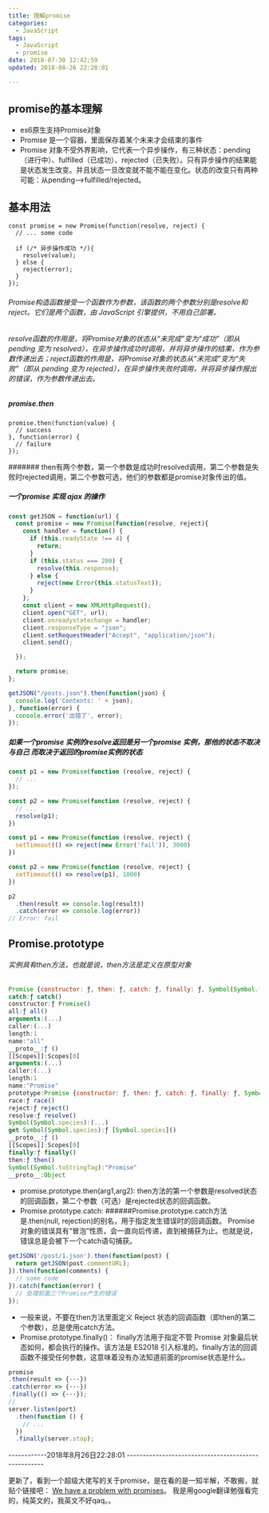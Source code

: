 ```yaml
---
title: 理解promise
categories:
  - JavaScript
tags:
  - JavaScript
  - promise
date: 2018-07-30 12:42:59
updated: 2018-08-26 22:28:01

---
```

## promise的基本理解
- es6原生支持Promise对象
- Promise 是一个容器，里面保存着某个未来才会结束的事件
- Promise 对象不受外界影响，它代表一个异步操作，有三种状态：pending（进行中）、fulfilled（已成功）、rejected（已失败）。只有异步操作的结果能是状态发生改变。并且状态一旦改变就不能不能在变化。状态的改变只有两种可能：从pending——>fulfilled/rejected。
	
## 基本用法
```
const promise = new Promise(function(resolve, reject) {
  // ... some code

  if (/* 异步操作成功 */){
    resolve(value);
  } else {
    reject(error);
  }
});
```
###### Promise构造函数接受一个函数作为参数，该函数的两个参数分别是resolve和reject。它们是两个函数，由 JavaScript 引擎提供，不用自己部署。
###### resolve函数的作用是，将Promise对象的状态从“未完成”变为“成功”（即从 pending 变为 resolved），在异步操作成功时调用，并将异步操作的结果，作为参数传递出去；reject函数的作用是，将Promise对象的状态从“未完成”变为“失败”（即从 pending 变为 rejected），在异步操作失败时调用，并将异步操作报出的错误，作为参数传递出去。
	
    	
        
##### promise.then
```
promise.then(function(value) {
  // success
}, function(error) {
  // failure
});
```
####### then有两个参数，第一个参数是成功时resolved调用，第二个参数是失败时rejected调用，第二个参数可选，他们的参数都是promise对象传出的值。

##### 一个promise 实现 ajax 的操作
```js
const getJSON = function(url) {
  const promise = new Promise(function(resolve, reject){
    const handler = function() {
      if (this.readyState !== 4) {
        return;
      }
      if (this.status === 200) {
        resolve(this.response);
      } else {
        reject(new Error(this.statusText));
      }
    };
    const client = new XMLHttpRequest();
    client.open("GET", url);
    client.onreadystatechange = handler;
    client.responseType = "json";
    client.setRequestHeader("Accept", "application/json");
    client.send();

  });

  return promise;
};

getJSON("/posts.json").then(function(json) {
  console.log('Contents: ' + json);
}, function(error) {
  console.error('出错了', error);
});
```
##### 如果一个promise 实例的resolve返回是另一个promise 实例，那他的状态不取决与自己 而取决于返回的promise实例的状态
```js
const p1 = new Promise(function (resolve, reject) {
  // ...
});

const p2 = new Promise(function (resolve, reject) {
  // ...
  resolve(p1);
})
```
```js
const p1 = new Promise(function (resolve, reject) {
  setTimeout(() => reject(new Error('fail')), 3000)
})

const p2 = new Promise(function (resolve, reject) {
  setTimeout(() => resolve(p1), 1000)
})

p2
  .then(result => console.log(result))
  .catch(error => console.log(error))
// Error: fail
```
<!--more-->
## Promise.prototype
###### 实例具有then方法，也就是说，then方法是定义在原型对象
```js
Promise {constructor: ƒ, then: ƒ, catch: ƒ, finally: ƒ, Symbol(Symbol.toStringTag): "Promise"}
catch:ƒ catch()
constructor:ƒ Promise()
all:ƒ all()
arguments:(...)
caller:(...)
length:1
name:"all"
__proto__:ƒ ()
[[Scopes]]:Scopes[0]
arguments:(...)
caller:(...)
length:1
name:"Promise"
prototype:Promise {constructor: ƒ, then: ƒ, catch: ƒ, finally: ƒ, Symbol(Symbol.toStringTag): "Promise"}
race:ƒ race()
reject:ƒ reject()
resolve:ƒ resolve()
Symbol(Symbol.species):(...)
get Symbol(Symbol.species):ƒ [Symbol.species]()
__proto__:ƒ ()
[[Scopes]]:Scopes[0]
finally:ƒ finally()
then:ƒ then()
Symbol(Symbol.toStringTag):"Promise"
__proto__:Object
```
- promise.prototype.then(arg1,arg2):
then方法的第一个参数是resolved状态的回调函数，第二个参数（可选）是rejected状态的回调函数。
- Promise.prototype.catch:
######Promise.prototype.catch方法是.then(null, rejection)的别名，用于指定发生错误时的回调函数。
Promise 对象的错误具有“冒泡”性质，会一直向后传递，直到被捕获为止。也就是说，错误总是会被下一个catch语句捕获。
```js
getJSON('/post/1.json').then(function(post) {
  return getJSON(post.commentURL);
}).then(function(comments) {
  // some code
}).catch(function(error) {
  // 处理前面三个Promise产生的错误
});
```
- 一般来说，不要在then方法里面定义 Reject 状态的回调函数（即then的第二个参数），总是使用catch方法。
- Promise.prototype.finally()：
 finally方法用于指定不管 Promise 对象最后状态如何，都会执行的操作。该方法是 ES2018 引入标准的。finally方法的回调函数不接受任何参数，这意味着没有办法知道前面的promise状态是什么。
```js
promise
.then(result => {···})
.catch(error => {···})
.finally(() => {···});
//
server.listen(port)
  .then(function () {
    // ...
  })
  .finally(server.stop);
 ```
------------2018年8月26日22:28:01 ----------------------------------------------------

更新了，看到一个超级大佬写的关于promise，是在看的是一知半解，不敢搬，就贴个链接吧：
[We have a problem with promises](https://pouchdb.com/2015/05/18/we-have-a-problem-with-promises.html)。 我是用google翻译勉强看完的，纯英文的，我英文不好qaq。。